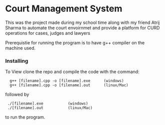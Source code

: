 
# Court Management System

This was the project made during my school time along with my friend Atrij Sharma to automate the court envoirnmet and provide a platform for CURD operations for cases, judges and lawyers

Prerequistie for running the program is to have g++ compiler on the machine used.

### Installing

To View clone the repo and compile the code with the command:

      g++ [filename].cpp -o [filename].exe 		(windows)
      g++ [filename].cpp -o [filename].out 		(linux/Mac)

followed by

     ./[filename].exe			(windows)
     ./[filename].out			(linux/Mac)
to run the program.